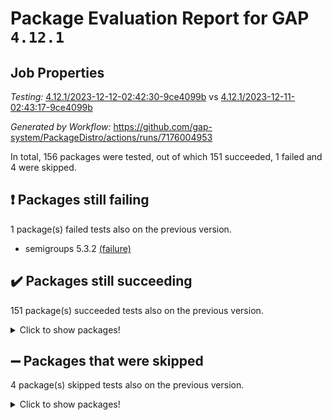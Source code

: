 # Package Evaluation Report for GAP `4.12.1`

## Job Properties

*Testing:* [4.12.1/2023-12-12-02:42:30-9ce4099b](https://github.com/gap-system/PackageDistro/blob/data/reports/4.12.1/2023-12-12-02:42:30-9ce4099b) vs [4.12.1/2023-12-11-02:43:17-9ce4099b](https://github.com/gap-system/PackageDistro/blob/data/reports/4.12.1/2023-12-11-02:43:17-9ce4099b)

*Generated by Workflow:* https://github.com/gap-system/PackageDistro/actions/runs/7176004953

In total, 156 packages were tested, out of which 151 succeeded, 1 failed and 4 were skipped.

## :exclamation: Packages still failing

1 package(s) failed tests also on the previous version.
- semigroups 5.3.2 [(failure)](https://github.com/gap-system/PackageDistro/actions/runs/7176004953/job/19540551320)

## :heavy_check_mark: Packages still succeeding

151 package(s) succeeded tests also on the previous version.
<details><summary>Click to show packages!</summary>

- 4ti2interface 2023.02-04 [(success)](https://github.com/gap-system/PackageDistro/actions/runs/7176004953/job/19540531880)
- ace 5.6.2 [(success)](https://github.com/gap-system/PackageDistro/actions/runs/7176004953/job/19540532032)
- aclib 1.3.2 [(success)](https://github.com/gap-system/PackageDistro/actions/runs/7176004953/job/19540532139)
- agt 0.3.1 [(success)](https://github.com/gap-system/PackageDistro/actions/runs/7176004953/job/19540532288)
- alnuth 3.2.1 [(success)](https://github.com/gap-system/PackageDistro/actions/runs/7176004953/job/19540532418)
- anupq 3.3.0 [(success)](https://github.com/gap-system/PackageDistro/actions/runs/7176004953/job/19540532543)
- atlasrep 2.1.7 [(success)](https://github.com/gap-system/PackageDistro/actions/runs/7176004953/job/19540532681)
- autodoc 2023.06.19 [(success)](https://github.com/gap-system/PackageDistro/actions/runs/7176004953/job/19540534076)
- automata 1.15 [(success)](https://github.com/gap-system/PackageDistro/actions/runs/7176004953/job/19540534378)
- automgrp 1.3.2 [(success)](https://github.com/gap-system/PackageDistro/actions/runs/7176004953/job/19540534615)
- autpgrp 1.11 [(success)](https://github.com/gap-system/PackageDistro/actions/runs/7176004953/job/19540535388)
- cap 2023.12-06 [(success)](https://github.com/gap-system/PackageDistro/actions/runs/7176004953/job/19540536223)
- caratinterface 2.3.5 [(success)](https://github.com/gap-system/PackageDistro/actions/runs/7176004953/job/19540536322)
- cddinterface 2022.11.01 [(success)](https://github.com/gap-system/PackageDistro/actions/runs/7176004953/job/19540536474)
- circle 1.6.6 [(success)](https://github.com/gap-system/PackageDistro/actions/runs/7176004953/job/19540536594)
- classicpres 1.22 [(success)](https://github.com/gap-system/PackageDistro/actions/runs/7176004953/job/19540536767)
- cohomolo 1.6.11 [(success)](https://github.com/gap-system/PackageDistro/actions/runs/7176004953/job/19540536907)
- congruence 1.2.5 [(success)](https://github.com/gap-system/PackageDistro/actions/runs/7176004953/job/19540537054)
- corelg 1.56 [(success)](https://github.com/gap-system/PackageDistro/actions/runs/7176004953/job/19540537184)
- crime 1.6 [(success)](https://github.com/gap-system/PackageDistro/actions/runs/7176004953/job/19540537329)
- crisp 1.4.6 [(success)](https://github.com/gap-system/PackageDistro/actions/runs/7176004953/job/19540537469)
- crypting 0.10.4 [(success)](https://github.com/gap-system/PackageDistro/actions/runs/7176004953/job/19540537607)
- cryst 4.1.26 [(success)](https://github.com/gap-system/PackageDistro/actions/runs/7176004953/job/19540537729)
- crystcat 1.1.10 [(success)](https://github.com/gap-system/PackageDistro/actions/runs/7176004953/job/19540537837)
- ctbllib 1.3.6 [(success)](https://github.com/gap-system/PackageDistro/actions/runs/7176004953/job/19540537995)
- cubefree 1.19 [(success)](https://github.com/gap-system/PackageDistro/actions/runs/7176004953/job/19540538152)
- curlinterface 2.3.2 [(success)](https://github.com/gap-system/PackageDistro/actions/runs/7176004953/job/19540538310)
- cvec 2.8.1 [(success)](https://github.com/gap-system/PackageDistro/actions/runs/7176004953/job/19540538470)
- datastructures 0.3.0 [(success)](https://github.com/gap-system/PackageDistro/actions/runs/7176004953/job/19540538599)
- deepthought 1.0.6 [(success)](https://github.com/gap-system/PackageDistro/actions/runs/7176004953/job/19540538743)
- design 1.8 [(success)](https://github.com/gap-system/PackageDistro/actions/runs/7176004953/job/19540538888)
- difsets 2.3.1 [(success)](https://github.com/gap-system/PackageDistro/actions/runs/7176004953/job/19540539017)
- digraphs 1.6.3 [(success)](https://github.com/gap-system/PackageDistro/actions/runs/7176004953/job/19540539161)
- edim 1.3.7 [(success)](https://github.com/gap-system/PackageDistro/actions/runs/7176004953/job/19540539287)
- example 4.3.4 [(success)](https://github.com/gap-system/PackageDistro/actions/runs/7176004953/job/19540539445)
- examplesforhomalg 2023.10-01 [(success)](https://github.com/gap-system/PackageDistro/actions/runs/7176004953/job/19540539606)
- factint 1.6.3 [(success)](https://github.com/gap-system/PackageDistro/actions/runs/7176004953/job/19540539721)
- ferret 1.0.9 [(success)](https://github.com/gap-system/PackageDistro/actions/runs/7176004953/job/19540539851)
- fga 1.5.0 [(success)](https://github.com/gap-system/PackageDistro/actions/runs/7176004953/job/19540540018)
- fining 1.5.6 [(success)](https://github.com/gap-system/PackageDistro/actions/runs/7176004953/job/19540540136)
- float 1.0.3 [(success)](https://github.com/gap-system/PackageDistro/actions/runs/7176004953/job/19540540289)
- format 1.4.3 [(success)](https://github.com/gap-system/PackageDistro/actions/runs/7176004953/job/19540540460)
- forms 1.2.9 [(success)](https://github.com/gap-system/PackageDistro/actions/runs/7176004953/job/19540540589)
- fplsa 1.2.6 [(success)](https://github.com/gap-system/PackageDistro/actions/runs/7176004953/job/19540540726)
- fr 2.4.12 [(success)](https://github.com/gap-system/PackageDistro/actions/runs/7176004953/job/19540540840)
- francy 2.0.3 [(success)](https://github.com/gap-system/PackageDistro/actions/runs/7176004953/job/19540540971)
- fwtree 1.3 [(success)](https://github.com/gap-system/PackageDistro/actions/runs/7176004953/job/19540541133)
- gapdoc 1.6.6 [(success)](https://github.com/gap-system/PackageDistro/actions/runs/7176004953/job/19540541275)
- gauss 2023.02-04 [(success)](https://github.com/gap-system/PackageDistro/actions/runs/7176004953/job/19540541406)
- gaussforhomalg 2023.11-01 [(success)](https://github.com/gap-system/PackageDistro/actions/runs/7176004953/job/19540541559)
- gbnp 1.0.5 [(success)](https://github.com/gap-system/PackageDistro/actions/runs/7176004953/job/19540541709)
- generalizedmorphismsforcap 2023.08-02 [(success)](https://github.com/gap-system/PackageDistro/actions/runs/7176004953/job/19540541877)
- genss 1.6.8 [(success)](https://github.com/gap-system/PackageDistro/actions/runs/7176004953/job/19540542044)
- gradedmodules 2023.09-01 [(success)](https://github.com/gap-system/PackageDistro/actions/runs/7176004953/job/19540542214)
- gradedringforhomalg 2023.08-01 [(success)](https://github.com/gap-system/PackageDistro/actions/runs/7176004953/job/19540542388)
- grape 4.9.0 [(success)](https://github.com/gap-system/PackageDistro/actions/runs/7176004953/job/19540542561)
- groupoids 1.73 [(success)](https://github.com/gap-system/PackageDistro/actions/runs/7176004953/job/19540542728)
- grpconst 2.6.4 [(success)](https://github.com/gap-system/PackageDistro/actions/runs/7176004953/job/19540542894)
- guarana 0.96.3 [(success)](https://github.com/gap-system/PackageDistro/actions/runs/7176004953/job/19540543026)
- guava 3.18 [(success)](https://github.com/gap-system/PackageDistro/actions/runs/7176004953/job/19540543185)
- hap 1.60 [(success)](https://github.com/gap-system/PackageDistro/actions/runs/7176004953/job/19540543331)
- hapcryst 0.1.15 [(success)](https://github.com/gap-system/PackageDistro/actions/runs/7176004953/job/19540543511)
- hecke 1.5.3 [(success)](https://github.com/gap-system/PackageDistro/actions/runs/7176004953/job/19540543651)
- help 3.5 [(success)](https://github.com/gap-system/PackageDistro/actions/runs/7176004953/job/19540543840)
- homalg 2023.10-01 [(success)](https://github.com/gap-system/PackageDistro/actions/runs/7176004953/job/19540543992)
- homalgtocas 2023.11-01 [(success)](https://github.com/gap-system/PackageDistro/actions/runs/7176004953/job/19540544154)
- idrel 2.45 [(success)](https://github.com/gap-system/PackageDistro/actions/runs/7176004953/job/19540544304)
- images 1.3.1 [(success)](https://github.com/gap-system/PackageDistro/actions/runs/7176004953/job/19540544450)
- intpic 0.3.0 [(success)](https://github.com/gap-system/PackageDistro/actions/runs/7176004953/job/19540544593)
- io 4.8.2 [(success)](https://github.com/gap-system/PackageDistro/actions/runs/7176004953/job/19540544741)
- io_forhomalg 2023.02-04 [(success)](https://github.com/gap-system/PackageDistro/actions/runs/7176004953/job/19540544888)
- irredsol 1.4.4 [(success)](https://github.com/gap-system/PackageDistro/actions/runs/7176004953/job/19540545038)
- json 2.1.1 [(success)](https://github.com/gap-system/PackageDistro/actions/runs/7176004953/job/19540545168)
- jupyterkernel 1.5.0 [(success)](https://github.com/gap-system/PackageDistro/actions/runs/7176004953/job/19540545314)
- jupyterviz 1.5.6 [(success)](https://github.com/gap-system/PackageDistro/actions/runs/7176004953/job/19540545470)
- kan 1.36 [(success)](https://github.com/gap-system/PackageDistro/actions/runs/7176004953/job/19540545623)
- kbmag 1.5.11 [(success)](https://github.com/gap-system/PackageDistro/actions/runs/7176004953/job/19540545751)
- laguna 3.9.6 [(success)](https://github.com/gap-system/PackageDistro/actions/runs/7176004953/job/19540545872)
- liealgdb 2.2.1 [(success)](https://github.com/gap-system/PackageDistro/actions/runs/7176004953/job/19540545981)
- liepring 2.8 [(success)](https://github.com/gap-system/PackageDistro/actions/runs/7176004953/job/19540546108)
- liering 2.4.2 [(success)](https://github.com/gap-system/PackageDistro/actions/runs/7176004953/job/19540546228)
- linearalgebraforcap 2023.12-01 [(success)](https://github.com/gap-system/PackageDistro/actions/runs/7176004953/job/19540546349)
- localizeringforhomalg 2023.10-01 [(success)](https://github.com/gap-system/PackageDistro/actions/runs/7176004953/job/19540546475)
- loops 3.4.3 [(success)](https://github.com/gap-system/PackageDistro/actions/runs/7176004953/job/19540546619)
- lpres 1.0.3 [(success)](https://github.com/gap-system/PackageDistro/actions/runs/7176004953/job/19540546761)
- majoranaalgebras 1.5.1 [(success)](https://github.com/gap-system/PackageDistro/actions/runs/7176004953/job/19540546873)
- mapclass 1.4.6 [(success)](https://github.com/gap-system/PackageDistro/actions/runs/7176004953/job/19540546981)
- matgrp 0.70 [(success)](https://github.com/gap-system/PackageDistro/actions/runs/7176004953/job/19540547107)
- matricesforhomalg 2023.11-02 [(success)](https://github.com/gap-system/PackageDistro/actions/runs/7176004953/job/19540547222)
- modisom 2.5.4 [(success)](https://github.com/gap-system/PackageDistro/actions/runs/7176004953/job/19540547323)
- modulepresentationsforcap 2023.10-01 [(success)](https://github.com/gap-system/PackageDistro/actions/runs/7176004953/job/19540547439)
- modules 2023.10-01 [(success)](https://github.com/gap-system/PackageDistro/actions/runs/7176004953/job/19540547559)
- monoidalcategories 2023.11-02 [(success)](https://github.com/gap-system/PackageDistro/actions/runs/7176004953/job/19540547658)
- nconvex 2022.09-01 [(success)](https://github.com/gap-system/PackageDistro/actions/runs/7176004953/job/19540547782)
- nilmat 1.4.2 [(success)](https://github.com/gap-system/PackageDistro/actions/runs/7176004953/job/19540547927)
- nock 1.5 [(success)](https://github.com/gap-system/PackageDistro/actions/runs/7176004953/job/19540548051)
- normalizinterface 1.3.6 [(success)](https://github.com/gap-system/PackageDistro/actions/runs/7176004953/job/19540548178)
- nq 2.5.10 [(success)](https://github.com/gap-system/PackageDistro/actions/runs/7176004953/job/19540548304)
- numericalsgps 1.3.1 [(success)](https://github.com/gap-system/PackageDistro/actions/runs/7176004953/job/19540548432)
- openmath 11.5.3 [(success)](https://github.com/gap-system/PackageDistro/actions/runs/7176004953/job/19540548549)
- orb 4.9.0 [(success)](https://github.com/gap-system/PackageDistro/actions/runs/7176004953/job/19540548686)
- packagemanager 1.4.1 [(success)](https://github.com/gap-system/PackageDistro/actions/runs/7176004953/job/19540548806)
- patternclass 2.4.3 [(success)](https://github.com/gap-system/PackageDistro/actions/runs/7176004953/job/19540548955)
- permut 2.0.4 [(success)](https://github.com/gap-system/PackageDistro/actions/runs/7176004953/job/19540549096)
- polenta 1.3.10 [(success)](https://github.com/gap-system/PackageDistro/actions/runs/7176004953/job/19540549233)
- polymaking 0.8.7 [(success)](https://github.com/gap-system/PackageDistro/actions/runs/7176004953/job/19540549358)
- primgrp 3.4.4 [(success)](https://github.com/gap-system/PackageDistro/actions/runs/7176004953/job/19540549493)
- profiling 2.5.4 [(success)](https://github.com/gap-system/PackageDistro/actions/runs/7176004953/job/19540549613)
- qpa 1.34 [(success)](https://github.com/gap-system/PackageDistro/actions/runs/7176004953/job/19540549765)
- quagroup 1.8.3 [(success)](https://github.com/gap-system/PackageDistro/actions/runs/7176004953/job/19540549895)
- radiroot 2.9 [(success)](https://github.com/gap-system/PackageDistro/actions/runs/7176004953/job/19540550085)
- rcwa 4.7.1 [(success)](https://github.com/gap-system/PackageDistro/actions/runs/7176004953/job/19540550209)
- rds 1.8 [(success)](https://github.com/gap-system/PackageDistro/actions/runs/7176004953/job/19540550341)
- recog 1.4.2 [(success)](https://github.com/gap-system/PackageDistro/actions/runs/7176004953/job/19540550486)
- repndecomp 1.3.0 [(success)](https://github.com/gap-system/PackageDistro/actions/runs/7176004953/job/19540550602)
- repsn 3.1.1 [(success)](https://github.com/gap-system/PackageDistro/actions/runs/7176004953/job/19540550726)
- resclasses 4.7.3 [(success)](https://github.com/gap-system/PackageDistro/actions/runs/7176004953/job/19540550851)
- ringsforhomalg 2023.11-02 [(success)](https://github.com/gap-system/PackageDistro/actions/runs/7176004953/job/19540550974)
- sco 2023.08-01 [(success)](https://github.com/gap-system/PackageDistro/actions/runs/7176004953/job/19540551078)
- scscp 2.4.1 [(success)](https://github.com/gap-system/PackageDistro/actions/runs/7176004953/job/19540551182)
- sglppow 2.3 [(success)](https://github.com/gap-system/PackageDistro/actions/runs/7176004953/job/19540551452)
- sgpviz 0.999.5 [(success)](https://github.com/gap-system/PackageDistro/actions/runs/7176004953/job/19540551560)
- simpcomp 2.1.14 [(success)](https://github.com/gap-system/PackageDistro/actions/runs/7176004953/job/19540551697)
- singular 2023.02.09 [(success)](https://github.com/gap-system/PackageDistro/actions/runs/7176004953/job/19540551824)
- sl2reps 1.1 [(success)](https://github.com/gap-system/PackageDistro/actions/runs/7176004953/job/19540551969)
- sla 1.5.3 [(success)](https://github.com/gap-system/PackageDistro/actions/runs/7176004953/job/19540552128)
- smallgrp 1.5.3 [(success)](https://github.com/gap-system/PackageDistro/actions/runs/7176004953/job/19540552256)
- smallsemi 0.6.13 [(success)](https://github.com/gap-system/PackageDistro/actions/runs/7176004953/job/19540552422)
- sonata 2.9.6 [(success)](https://github.com/gap-system/PackageDistro/actions/runs/7176004953/job/19540552567)
- sophus 1.27 [(success)](https://github.com/gap-system/PackageDistro/actions/runs/7176004953/job/19540552776)
- sotgrps 1.2 [(success)](https://github.com/gap-system/PackageDistro/actions/runs/7176004953/job/19540553222)
- spinsym 1.5.2 [(success)](https://github.com/gap-system/PackageDistro/actions/runs/7176004953/job/19540553408)
- standardff 1.0 [(success)](https://github.com/gap-system/PackageDistro/actions/runs/7176004953/job/19540553570)
- symbcompcc 1.3.2 [(success)](https://github.com/gap-system/PackageDistro/actions/runs/7176004953/job/19540553748)
- thelma 1.3 [(success)](https://github.com/gap-system/PackageDistro/actions/runs/7176004953/job/19540553920)
- tomlib 1.2.9 [(success)](https://github.com/gap-system/PackageDistro/actions/runs/7176004953/job/19540554084)
- toolsforhomalg 2023.11-01 [(success)](https://github.com/gap-system/PackageDistro/actions/runs/7176004953/job/19540554256)
- toric 1.9.5 [(success)](https://github.com/gap-system/PackageDistro/actions/runs/7176004953/job/19540554488)
- toricvarieties 2022.07.13 [(success)](https://github.com/gap-system/PackageDistro/actions/runs/7176004953/job/19540554683)
- transgrp 3.6.4 [(success)](https://github.com/gap-system/PackageDistro/actions/runs/7176004953/job/19540554865)
- ugaly 4.1.3 [(success)](https://github.com/gap-system/PackageDistro/actions/runs/7176004953/job/19540555047)
- unipot 1.5 [(success)](https://github.com/gap-system/PackageDistro/actions/runs/7176004953/job/19540555231)
- unitlib 4.2.0 [(success)](https://github.com/gap-system/PackageDistro/actions/runs/7176004953/job/19540555440)
- utils 0.84 [(success)](https://github.com/gap-system/PackageDistro/actions/runs/7176004953/job/19540555589)
- uuid 0.7 [(success)](https://github.com/gap-system/PackageDistro/actions/runs/7176004953/job/19540555757)
- walrus 0.9991 [(success)](https://github.com/gap-system/PackageDistro/actions/runs/7176004953/job/19540555928)
- wedderga 4.10.4 [(success)](https://github.com/gap-system/PackageDistro/actions/runs/7176004953/job/19540556106)
- xmod 2.91 [(success)](https://github.com/gap-system/PackageDistro/actions/runs/7176004953/job/19540556319)
- xmodalg 1.23 [(success)](https://github.com/gap-system/PackageDistro/actions/runs/7176004953/job/19540556529)
- yangbaxter 0.10.3 [(success)](https://github.com/gap-system/PackageDistro/actions/runs/7176004953/job/19540556735)
- zeromqinterface 0.14 [(success)](https://github.com/gap-system/PackageDistro/actions/runs/7176004953/job/19540556955)
</details>

## :heavy_minus_sign: Packages that were skipped

4 package(s) skipped tests also on the previous version.
<details><summary>Click to show packages!</summary>

- browse 1.8.21 [(skipped)](https://github.com/gap-system/PackageDistro/actions/runs/7176004953/job/19540205754)
- itc 1.5.1 [(skipped)](https://github.com/gap-system/PackageDistro/actions/runs/7176004953/job/19540205754)
- polycyclic 2.16 [(skipped)](https://github.com/gap-system/PackageDistro/actions/runs/7176004953/job/19540205754)
- xgap 4.31 [(skipped)](https://github.com/gap-system/PackageDistro/actions/runs/7176004953/job/19540205754)
</details>

